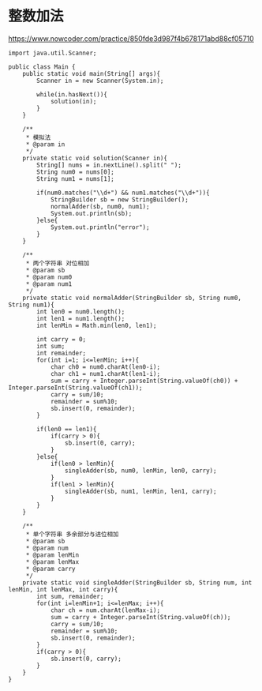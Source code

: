 # 整数加法
https://www.nowcoder.com/practice/850fde3d987f4b678171abd88cf05710

    import java.util.Scanner;
    
    public class Main {
        public static void main(String[] args){
            Scanner in = new Scanner(System.in);
    
            while(in.hasNext()){
                solution(in);
            }
        }
    
        /**
         * 模拟法
         * @param in
         */
        private static void solution(Scanner in){
            String[] nums = in.nextLine().split(" ");
            String num0 = nums[0];
            String num1 = nums[1];
    
            if(num0.matches("\\d+") && num1.matches("\\d+")){
                StringBuilder sb = new StringBuilder();
                normalAdder(sb, num0, num1);
                System.out.println(sb);
            }else{
                System.out.println("error");
            }
        }
    
        /**
         * 两个字符串 对位相加
         * @param sb
         * @param num0
         * @param num1
         */
        private static void normalAdder(StringBuilder sb, String num0, String num1){
            int len0 = num0.length();
            int len1 = num1.length();
            int lenMin = Math.min(len0, len1);
    
            int carry = 0;
            int sum;
            int remainder;
            for(int i=1; i<=lenMin; i++){
                char ch0 = num0.charAt(len0-i);
                char ch1 = num1.charAt(len1-i);
                sum = carry + Integer.parseInt(String.valueOf(ch0)) + Integer.parseInt(String.valueOf(ch1));
                carry = sum/10;
                remainder = sum%10;
                sb.insert(0, remainder);
            }
    
            if(len0 == len1){
                if(carry > 0){
                    sb.insert(0, carry);
                }
            }else{
                if(len0 > lenMin){
                    singleAdder(sb, num0, lenMin, len0, carry);
                }
                if(len1 > lenMin){
                    singleAdder(sb, num1, lenMin, len1, carry);
                }
            }
        }
    
        /**
         * 单个字符串 多余部分与进位相加
         * @param sb
         * @param num
         * @param lenMin
         * @param lenMax
         * @param carry
         */
        private static void singleAdder(StringBuilder sb, String num, int lenMin, int lenMax, int carry){
            int sum, remainder;
            for(int i=lenMin+1; i<=lenMax; i++){
                char ch = num.charAt(lenMax-i);
                sum = carry + Integer.parseInt(String.valueOf(ch));
                carry = sum/10;
                remainder = sum%10;
                sb.insert(0, remainder);
            }
            if(carry > 0){
                sb.insert(0, carry);
            }
        }
    }
    

